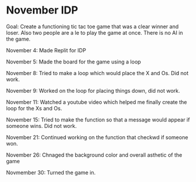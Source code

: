 # November IDP

Goal:
Create a functioning tic tac toe game that was a clear winner and loser. Also two people are a le to play the game at once. There is no AI in the game. 

November 4: Made Replit for IDP

November 5: Made the board for the game using a loop

November 8: Tried to make a loop which would place the X and Os. Did not work.

November 9: Worked on the loop for placing things down, did not work.

November 11: Watched a youtube video which helped me finally create the loop for the Xs and Os. 

November 15: Tried to make the function so that a message would appear if someone wins. Did not work.

November 21: Continued working on the function that checkwd if someone won.

November 26: Chnaged the background color and overall asthetic of the game

Novmember 30: Turned the game in. 
